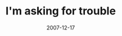 ---
layout: base.njk
title : 'I&#39;m asking for trouble' 
view_title : 'I&#39;m asking for trouble' 
year : '2007' 
date : '2007-12-17' 
img_file : '/drawing/imaskingfortrouble.png' 
html_file : 'imaskingfortrouble' 
next_html : 'myfavoriteistheblueone.html' 
year_order : '304' 
permalink : "title/{{html_file}}.html"
---